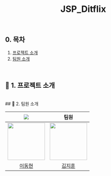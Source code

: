 <div id="top"></div>

<div align='center'>
<h1><b>JSP_Ditflix</b></h1>
</div>

<br>

## 0. 목차

1.  [프로젝트 소개](#1)
2.  [팀원 소개](#2)

<br>

## <span id="1">🏃 1. 프로젝트 소개</span>

<br>
## <span id="2">🏃 2. 팀원 소개</span>

<div align="center">

| <img src="https://img.shields.io/badge/Project_Leader-FF5733" /> | 팀원 |
| :---: | :---: |
| <img src="https://github.com/sam3319.png" width="120px"/> | <img src="https://github.com/사용자명.png" width="120px"/> |
| [이동현](https://github.com/sam3319) | [김지훈](https://github.com/사용자명) |

</div>
<br>
